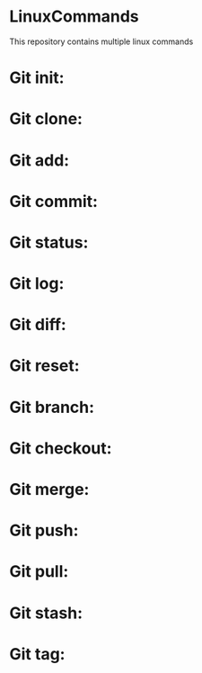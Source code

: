# LinuxCommands
This repository contains multiple linux commands
# Git init:
# Git clone: 
# Git add:
# Git commit: 
# Git status: 
# Git log: 
# Git diff: 
# Git reset:
# Git branch:
# Git checkout:
# Git merge:
# Git push: 
# Git pull: 
# Git stash: 
# Git tag: 

